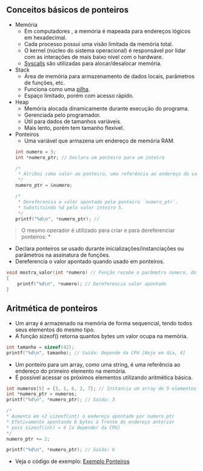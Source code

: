 ## Conceitos básicos de ponteiros

- Memória
    - Em computadores , a memória é mapeada para endereços lógicos em hexadecimal.
    - Cada processo possui uma visão limitada da memória total.
    - O kernel (núcleo do sistema operacional) é responsável por lidar com as interações de mais baixo nível com o hardware.
    - [Syscalls](https://pt.wikipedia.org/wiki/Chamada_de_sistema) são utilizadas para alocar/desalocar memória.
- Stack
    - Área de memória para armazenamento de dados locais, parâmetros de funções, etc.
    - Funciona como uma [pilha](https://pt.wikipedia.org/wiki/LIFO).
    - Espaço limitado, porém com acesso rápido.
- Heap
    - Memória alocada dinamicamente durante execução do programa.
    - Gerenciada pelo programador.
    - Útil para dados de tamanhos variáveis.
    - Mais lento, porém tem tamanho flexível.
- Ponteiros
    - Uma variável que armazena um endereço de memória RAM.
    ```c
    int numero = 5;
    int *numero_ptr; // Declara um ponteiro para um inteiro

    /*
     * Atribui como valor ao ponteiro, uma referência ao endereço da variável `numero` na memória.
     */
    numero_ptr = &numero;

    /*
     * Dereferencia o valor apontado pelo ponteiro `numero_ptr`.
     * Substituindo %d pelo valor inteiro 5.
     */
    printf("%d\n", *numero_ptr); //
    ```

> O mesmo operador é utilizado para criar e para dereferenciar ponteiros: *
- Declara ponteiros se usado durante inicializações/instanciações ou parâmetros na assinatura de funções.
- Dereferencia o valor apontado quando usado em ponteiros.
```c
void mostra_valor(int *numero) // Função recebe o parâmetro numero, do tipo ponteiro a um inteiro
{
    printf("%d\n", *numero); // Dereferencia valor apontado
}
```

## Aritmética de ponteiros

- Um array é armazenado na memória de forma sequencial, tendo todos seus elementos do mesmo tipo.
- A função sizeof() retorna quantos bytes um valor ocupa na memória.
```c
int tamanho = sizeof(42);
printf("%d\n", tamanho); // Saída: Depende da CPU [Hoje em dia, 4]
```
- Um ponteiro para um array, como uma string, é uma referência ao endereço do primeiro elemento na memória.
- É possível acessar os próximos elementos utilizando aritmética básica.
```c
int numeros[5] = {3, 1, 6, 2, 7}; // Instancia um array de 5 elementos inteiros
int *numero_ptr = numeros;
printf("%d\n", *numero_ptr); // Saída: 3

/*
* Aumenta em +2 sizeof(int) o endereço apontado por numero_ptr
* Efetivamente apontando 8 bytes à frente do endereço anterior
* pois sizeof(int) = 4 [a depender da CPU]
*/
numero_ptr += 2;

printf("%d\n", *numero_ptr); // Saída: 6
```

- Veja o código de exemplo: [Exemplo Ponteiros](./ponteiros.c)
